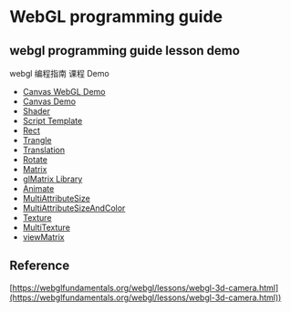 # WebGL programming guide

## webgl programming guide lesson demo

webgl 编程指南 课程 Demo

- [Canvas WebGL Demo](./01-Canvas-webgl/)
-  [Canvas Demo](./01.5-Canvas-demo/)
- [Shader](./02-Shader/)
- [Script Template](./03-script-template/)
- [Rect](./04-rect/)
- [Trangle](./05-trangle/)
- [Translation](./06-translation/)
- [Rotate](./07-rotate/)
- [Matrix](./08-matrix/)
- [glMatrix Library](./09-glMatrix-library/)
- [Animate](./10-animate/)
- [MultiAttributeSize](./11-multi-attribute-size/)
- [MultiAttributeSizeAndColor](./12-multi-attribute-size-and-color/)
- [Texture](./13-texture/) 
- [MultiTexture](./14-multi-texture/)
- [viewMatrix](./15-viewMatrix/)


## Reference

[https://webglfundamentals.org/webgl/lessons/webgl-3d-camera.html](https://webglfundamentals.org/webgl/lessons/webgl-3d-camera.html))
